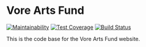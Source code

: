 # Vore Arts Fund

[![Maintainability](https://api.codeclimate.com/v1/badges/ca66ee05a477d522df82/maintainability)](https://codeclimate.com/github/BallStateCBER/vore-arts-fund/maintainability)
[![Test Coverage](https://api.codeclimate.com/v1/badges/ca66ee05a477d522df82/test_coverage)](https://codeclimate.com/github/BallStateCBER/vore-arts-fund/test_coverage)
[![Build Status](https://travis-ci.org/BallStateCBER/vore-arts-fund.svg?branch=development)](https://travis-ci.org/BallStateCBER/vore-arts-fund)

This is the code base for the Vore Arts Fund website.
